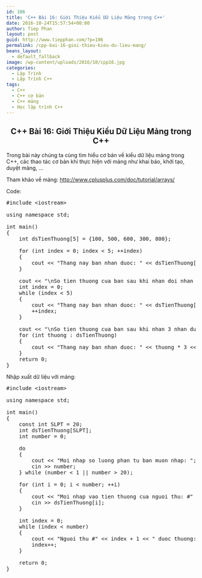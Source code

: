 ```yaml
---
id: 106
title: 'C++ Bài 16: Giới Thiệu Kiểu Dữ Liệu Mảng trong C++'
date: 2016-10-24T15:57:54+00:00
author: Tiep Phan
layout: post
guid: http://www.tiepphan.com/?p=106
permalink: /cpp-bai-16-gioi-thieu-kieu-du-lieu-mang/
beans_layout:
  - default_fallback
image: /wp-content/uploads/2016/10/cpp16.jpg
categories:
  - Lập Trình
  - Lập Trình C++
tags:
  - C++
  - C++ cơ bản
  - C++ mảng
  - Học lập trình C++
---
```

<h2 style="text-align: center;">
  C++ Bài 16: Giới Thiệu Kiểu Dữ Liệu Mảng trong C++
</h2>

Trong bài này chúng ta cùng tìm hiểu cơ bản về kiểu dữ liệu mảng trong C++, các thao tác cơ bản khi thực hiện với mảng như khai báo, khởi tạo, duyệt mảng, &#8230;
  
<!--more-->


  
Tham khảo về mảng: <a href="http://www.cplusplus.com/doc/tutorial/arrays/" target="_blank">http://www.cplusplus.com/doc/tutorial/arrays/</a>



Code:

<pre class="lang:c++ decode:true ">#include &lt;iostream&gt;

using namespace std;

int main()
{
	int dsTienThuong[5] = {100, 500, 600, 300, 800};

	for (int index = 0; index &lt; 5; ++index)
	{
		cout &lt;&lt; "Thang nay ban nhan duoc: " &lt;&lt; dsTienThuong[index] &lt;&lt; endl;
	}

	cout &lt;&lt; "\nSo tien thuong cua ban sau khi nhan doi nhan duoc:\n";
	int index = 0;
	while (index &lt; 5)
	{
		cout &lt;&lt; "Thang nay ban nhan duoc: " &lt;&lt; dsTienThuong[index] * 2 &lt;&lt; endl;
		++index;
	}

	cout &lt;&lt; "\nSo tien thuong cua ban sau khi nhan 3 nhan duoc:\n";
	for (int thuong : dsTienThuong)
	{
		cout &lt;&lt; "Thang nay ban nhan duoc: " &lt;&lt; thuong * 3 &lt;&lt; endl;
	}
	return 0;
}</pre>

Nhập xuất dữ liệu với mảng:

<pre class="lang:c++ decode:true ">#include &lt;iostream&gt;

using namespace std;

int main()
{
	const int SLPT = 20;
	int dsTienThuong[SLPT];
	int number = 0;

	do
	{
		cout &lt;&lt; "Moi nhap so luong phan tu ban muon nhap: ";
		cin &gt;&gt; number;
	} while (number &lt; 1 || number &gt; 20);
	
	for (int i = 0; i &lt; number; ++i)
	{
		cout &lt;&lt; "Moi nhap vao tien thuong cua nguoi thu: #" &lt;&lt; i + 1 &lt;&lt; " ";
		cin &gt;&gt; dsTienThuong[i];
	}

	int index = 0;
	while (index &lt; number)
	{
		cout &lt;&lt; "Nguoi thu #" &lt;&lt; index + 1 &lt;&lt; " duoc thuong: " &lt;&lt; dsTienThuong[index] &lt;&lt; endl;
		index++;
	}
	
	return 0;
}</pre>

&nbsp;

&nbsp;